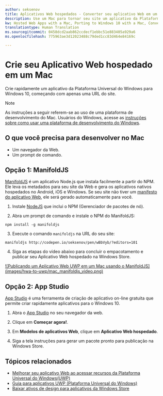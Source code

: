 ```yaml
---
author: seksenov
title: Aplicativos Web hospedados - Converter seu aplicativo Web em um aplicativo do Windows usando um Mac
description: Use um Mac para tornar seu site um aplicativo da Plataforma Universal do Windows (UWP) para Windows 10.
kw: Hosted Web Apps with a Mac, Porting to Windows 10 with a Mac, Convert website to Windows with Mac, Packaging web application with ManfoldJS for Windows Store, Add website to Windows Store with App Studio
translationtype: Human Translation
ms.sourcegitcommit: 0458dcd2aab862ccdecf1ebbc51e883405a929a6
ms.openlocfilehash: 775963ae3d12023488c79ded1cc83d464e84169c

---
```


# Crie seu Aplicativo Web hospedado em um Mac

Crie rapidamente um aplicativo da Plataforma Universal do Windows para Windows 10, começando com apenas uma URL do site. 

> [!NOTE]
> As instruções a seguir referem-se ao uso de uma plataforma de desenvolvimento do Mac. Usuários do Windows, acesse as [instruções sobre como usar uma plataforma de desenvolvimento do Windows](/hwa-create-windows.md).

## O que você precisa para desenvolver no Mac

- Um navegador da Web.
- Um prompt de comando.

## Opção 1: ManifoldJS

[ManifoldJS](http://manifoldjs.com/) é um aplicativo Node.js que instala facilmente a partir do NPM. Ele leva os metadados para seu site da Web e gera os aplicativos nativos hospedados no Android, iOS e Windows. Se seu site não tiver um [manifesto do aplicativo Web](https://www.w3.org/TR/appmanifest/), ele será gerado automaticamente para você.

1. Instale [NodeJS](https://nodejs.org/) que inclui o NPM (Gerenciador de pacotes de nó). <br>

2. Abra um prompt de comando e instale o NPM do ManifoldJS:
```
npm install -g manifoldjs
```

3. Execute o comando `manifoldjs` na URL do seu site:
```
manifoldjs http://codepen.io/seksenov/pen/wBbVyb/?editors=101
```

4. Siga as etapas do vídeo abaixo para concluir o empacotamento e publicar seu Aplicativo Web hospedado na Windows Store.

[
              ![Publicando um Aplicativo Web UWP em um Mac usando o ManifoldJS]
            (images/hwa-to-uwp/mac_manifoldjs_video.png)](https://sec.ch9.ms/ch9/0a67/9b06e5c7-d7aa-478d-b30d-f99e145a0a67/ManifoldJS_high.mp4 "Publicando um Aplicativo Web UWP em um Mac usando o ManifoldJS")
          

## Opção 2: App Studio

[App Studio](http://appstudio.windows.com/) é uma ferramenta de criação de aplicativo on-line gratuita que permite criar rapidamente aplicativos para o Windows 10.

1. Abra o [App Studio](http://appstudio.windows.com/) no seu navegador da web.

2. Clique em **Começar agora!**.

3. Em **Modelos de aplicativos Web**, clique em **Aplicativo Web hospedado**.

4. Siga a tela instruções para gerar um pacote pronto para publicação na Windows Store.

## Tópicos relacionados

- [Melhorar seu aplicativo Web ao acessar recursos da Plataforma Universal do Windows(UWP)](/hwa-access-features.md)
- [Guia para aplicativos UWP (Plataforma Universal do Windows)](http://go.microsoft.com/fwlink/p/?LinkID=397871)
- [Baixar ativos de design para aplicativos da Windows Store](https://msdn.microsoft.com/library/windows/apps/xaml/bg125377.aspx)



<!--HONumber=Jul16_HO1-->


